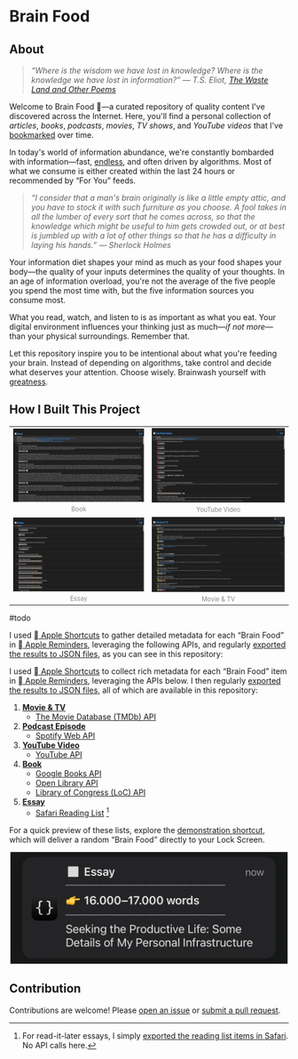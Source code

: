 # Brain Food

## About

> _“Where is the wisdom we have lost in knowledge? Where is the knowledge we have lost in information?” ― T.S. Eliot, [The Waste Land and Other Poems](https://www.goodreads.com/work/quotes/15306654)_

Welcome to Brain Food 🧠—a curated repository of quality content I've discovered across the Internet. Here, you'll find a personal collection of _articles_, _books_, _podcasts_, _movies_, _TV shows_, and _YouTube videos_ that I've [bookmarked](https://huami.ng/bookmarks) over time.

In today's world of information abundance, we're constantly bombarded with information—fast, [endless](https://perell.com/essay/never-ending-now/), and often driven by algorithms. Most of what we consume is either created within the last 24 hours or recommended by “For You” feeds.

> _“I consider that a man's brain originally is like a little empty attic, and you have to stock it with such furniture as you choose. A fool takes in all the lumber of every sort that he comes across, so that the knowledge which might be useful to him gets crowded out, or at best is jumbled up with a lot of other things so that he has a difficulty in laying his hands.” — Sherlock Holmes_

Your information diet shapes your mind as much as your food shapes your body—the quality of your inputs determines the quality of your thoughts. In an age of information overload, you're not the average of the five people you spend the most time with, but the five information sources you consume most.

What you read, watch, and listen to is as important as what you eat. Your digital environment influences your thinking just as much—_if not more_—than your physical surroundings. Remember that.

Let this repository inspire you to be intentional about what you're feeding your brain. Instead of depending on algorithms, take control and decide what deserves your attention. Choose wisely. Brainwash yourself with [greatness](https://www.thelindylibrary.org/).

## How I Built This Project

<table>
  <tr>
	<td align="center">
	  <img src="assets/book.png" width="300" alt="Book"/><br>
	  <span style="font-size:0.8em; color:#888;">Book</span>
	</td>
	<td align="center">
	  <img src="assets/youtube-video.png" width="300" alt="YouTube Video"/><br>
	  <span style="font-size:0.8em; color:#888;">YouTube Video</span>
	</td>
  </tr>
  <tr>
	<td align="center">
	  <img src="assets/essay.png" width="300" alt="Essay"/><br>
	  <span style="font-size:0.8em; color:#888;">Essay</span>
	</td>
	<td align="center">
	  <img src="assets/movie-tv.png" width="300" alt="Movie & TV"/><br>
	  <span style="font-size:0.8em; color:#888;">Movie & TV</span>
	</td>
  </tr>
</table>

#todo

I used [ Apple Shortcuts](https://shortcutomation.com/gallery/reminders-automation/organize-brain-food-lists/) to gather detailed metadata for each “Brain Food” in [ Apple Reminders](https://support.apple.com/en-au/guide/reminders/welcome/mac), leveraging the following APIs, and regularly [exported the results to JSON files](https://shortcutomation.com/gallery/brain-food/share-brain-food/), as you can see in this repository:

I used [ Apple Shortcuts](https://shortcutomation.com/gallery/reminders-automation/organize-brain-food-lists/) to collect rich metadata for each “Brain Food” item in [ Apple Reminders](https://support.apple.com/en-au/guide/reminders/welcome/mac), leveraging the APIs below. I then regularly [exported the results to JSON files](https://shortcutomation.com/gallery/brain-food/share-brain-food/), all of which are available in this repository:

1. **[Movie & TV](https://huami.ng/bookmarks/movie-tv-shows)**
	* [The Movie Database (TMDb) API](https://developer.themoviedb.org)
2. **[Podcast Episode](https://huami.ng/bookmarks/podcasts)**
	* [Spotify Web API](https://developer.spotify.com/documentation/web-api)
3. **[YouTube Video](https://huami.ng/bookmarks/youtube-videos)**
	* [YouTube API](https://developers.google.com/youtube/v3/getting-started)
4. **[Book](https://huami.ng/bookmarks/books)**
	* [Google Books API](https://developers.google.com/books/docs/overview)
	* [Open Library API](https://openlibrary.org/developers/api)
	* [Library of Congress (LoC) API](https://www.loc.gov/apis)
5. **[Essay](https://huami.ng/bookmarks/articles)**
	* [Safari Reading List](https://support.apple.com/en-euro/guide/iphone/iph1a4721132/ios) [^1]

For a quick preview of these lists, explore the [demonstration shortcut](https://shortcutomation.com/gallery/shared/brain-food/), which will deliver a random “Brain Food” directly to your Lock Screen.

<p align="center">
<a href="">
<kbd>
<img src="assets/notification.png" width="500" title=""/>
</kbd>
</a>
</p>

## Contribution

Contributions are welcome! Please [open an issue](https://github.com/huaminghuangtw/Brain-Food/issues/new) or [submit a pull request](https://github.com/huaminghuangtw/Brain-Food/compare).

[^1]: For read-it-later essays, I simply [exported the reading list items in Safari](https://shortcutomation.com/gallery/brain-food/export-safari-reading-list/). No API calls here.
